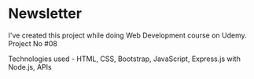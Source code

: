 # Newsletter

I've created this project while doing Web Development course on Udemy. Project No #08

Technologies used - HTML, CSS, Bootstrap, JavaScript, Express.js with Node.js, APIs
